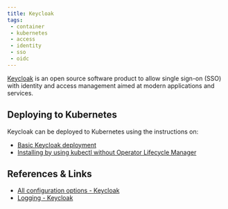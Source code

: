 ```yaml
---
title: Keycloak
tags:
 - container
 - kubernetes
 - access
 - identity
 - sso
 - oidc
---
```


[Keycloak](https://www.keycloak.org/) is an open source software product to allow single sign-on (SSO) with identity and 
access management aimed at modern applications and services.
<!--more-->

## Deploying to Kubernetes

Keycloak can be deployed to Kubernetes using the instructions on:
* [Basic Keycloak deployment](https://www.keycloak.org/operator/basic-deployment)
* [Installing by using kubectl without Operator Lifecycle Manager](https://www.keycloak.org/operator/installation#_installing_by_using_kubectl_without_operator_lifecycle_manager)

## References & Links

* [All configuration options - Keycloak](https://www.keycloak.org/server/all-config)
* [Logging - Keycloak](https://www.keycloak.org/server/logging)